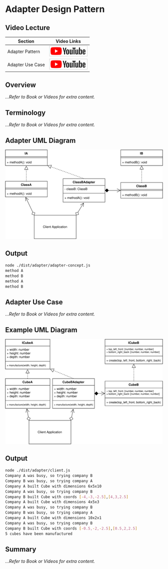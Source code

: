 # Adapter Design Pattern

## Video Lecture

| Section          | Video Links                                                                                                                                                                                                          |
| ---------------- | -------------------------------------------------------------------------------------------------------------------------------------------------------------------------------------------------------------------- |
| Adapter Pattern  | <a id="ytVideoLink" href="https://www.youtube.com/watch?v=4Ixas7F1QSU&list=PLKWUX7aMnlELvv8bXquIgxXYyHH5SFlaP" target="_blank" title="Adapter Pattern"><img src="../img/yt_btn_sm.gif" alt="Adapter Pattern"/></a>   |
| Adapter Use Case | <a id="ytVideoLink" href="https://www.youtube.com/watch?v=C1ltq-ffY4c&list=PLKWUX7aMnlELvv8bXquIgxXYyHH5SFlaP" target="_blank" title="Adapter Use Case"><img src="../img/yt_btn_sm.gif" alt="Adapter Use Case"/></a> |

## Overview

_...Refer to Book or Videos for extra content._

## Terminology

_...Refer to Book or Videos for extra content._

## Adapter UML Diagram

![Adapter Pattern UML Diagram](../img/adapter_concept.svg)

## Output

```bash
node ./dist/adapter/adapter-concept.js
method A
method B
method A
method B
```

## Adapter Use Case

_...Refer to Book or Videos for extra content._

## Example UML Diagram

![Adapter Pattern in Context](../img/adapter_example.svg)

## Output

```bash
node ./dist/adapter/client.js
Company A was busy, so trying company B
Company B was busy, so trying company A
Company A built Cube with dimensions 6x5x10
Company A was busy, so trying company B
Company B built Cube with coords [-4,-3,-2.5],[4,3,2.5]
Company A built Cube with dimensions 4x5x3
Company A was busy, so trying company B
Company B was busy, so trying company A
Company A built Cube with dimensions 10x2x1
Company A was busy, so trying company B
Company B built Cube with coords [-0.5,-2,-2.5],[0.5,2,2.5]
5 cubes have been manufactured
```

<!-- ## New Coding Concepts

### todo -->

## Summary

_...Refer to Book or Videos for extra content._
